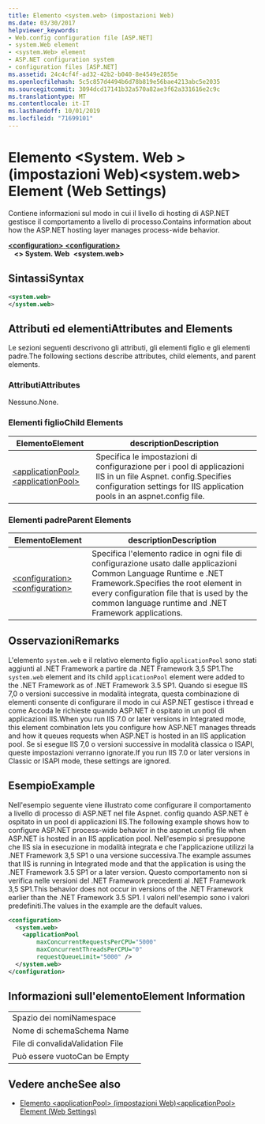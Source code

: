 ```yaml
---
title: Elemento <system.web> (impostazioni Web)
ms.date: 03/30/2017
helpviewer_keywords:
- Web.config configuration file [ASP.NET]
- system.Web element
- <system.Web> element
- ASP.NET configuration system
- configuration files [ASP.NET]
ms.assetid: 24c4cf4f-ad32-42b2-b040-8e4549e2855e
ms.openlocfilehash: 5c5c857d4494b6d78b819e56bae4213abc5e2035
ms.sourcegitcommit: 3094dcd17141b32a570a82ae3f62a331616e2c9c
ms.translationtype: MT
ms.contentlocale: it-IT
ms.lasthandoff: 10/01/2019
ms.locfileid: "71699101"
---
```

# <a name="systemweb-element-web-settings"></a><span data-ttu-id="08820-102">Elemento \<System. Web > (impostazioni Web)</span><span class="sxs-lookup"><span data-stu-id="08820-102">\<system.web> Element (Web Settings)</span></span>
<span data-ttu-id="08820-103">Contiene informazioni sul modo in cui il livello di hosting di ASP.NET gestisce il comportamento a livello di processo.</span><span class="sxs-lookup"><span data-stu-id="08820-103">Contains information about how the ASP.NET hosting layer manages process-wide behavior.</span></span>  
  
[<span data-ttu-id="08820-104"> **\<configuration>** </span><span class="sxs-lookup"><span data-stu-id="08820-104">**\<configuration>**</span></span>](../configuration-element.md)  
<span data-ttu-id="08820-105">&nbsp;&nbsp; **\<> System. Web**</span><span class="sxs-lookup"><span data-stu-id="08820-105">&nbsp;&nbsp;**\<system.web>**</span></span>  
  
## <a name="syntax"></a><span data-ttu-id="08820-106">Sintassi</span><span class="sxs-lookup"><span data-stu-id="08820-106">Syntax</span></span>  
  
```xml  
<system.web>  
</system.web>  
```  
  
## <a name="attributes-and-elements"></a><span data-ttu-id="08820-107">Attributi ed elementi</span><span class="sxs-lookup"><span data-stu-id="08820-107">Attributes and Elements</span></span>  

<span data-ttu-id="08820-108">Le sezioni seguenti descrivono gli attributi, gli elementi figlio e gli elementi padre.</span><span class="sxs-lookup"><span data-stu-id="08820-108">The following sections describe attributes, child elements, and parent elements.</span></span>  
  
### <a name="attributes"></a><span data-ttu-id="08820-109">Attributi</span><span class="sxs-lookup"><span data-stu-id="08820-109">Attributes</span></span>  

<span data-ttu-id="08820-110">Nessuno.</span><span class="sxs-lookup"><span data-stu-id="08820-110">None.</span></span>  
  
### <a name="child-elements"></a><span data-ttu-id="08820-111">Elementi figlio</span><span class="sxs-lookup"><span data-stu-id="08820-111">Child Elements</span></span>  
  
|<span data-ttu-id="08820-112">Elemento</span><span class="sxs-lookup"><span data-stu-id="08820-112">Element</span></span>|<span data-ttu-id="08820-113">description</span><span class="sxs-lookup"><span data-stu-id="08820-113">Description</span></span>|  
|-------------|-----------------|  
|[<span data-ttu-id="08820-114">\<applicationPool></span><span class="sxs-lookup"><span data-stu-id="08820-114">\<applicationPool></span></span>](applicationpool-element-web-settings.md)|<span data-ttu-id="08820-115">Specifica le impostazioni di configurazione per i pool di applicazioni IIS in un file Aspnet. config.</span><span class="sxs-lookup"><span data-stu-id="08820-115">Specifies configuration settings for IIS application pools in an aspnet.config file.</span></span>|  
  
### <a name="parent-elements"></a><span data-ttu-id="08820-116">Elementi padre</span><span class="sxs-lookup"><span data-stu-id="08820-116">Parent Elements</span></span>  
  
|<span data-ttu-id="08820-117">Elemento</span><span class="sxs-lookup"><span data-stu-id="08820-117">Element</span></span>|<span data-ttu-id="08820-118">description</span><span class="sxs-lookup"><span data-stu-id="08820-118">Description</span></span>|  
|-------------|-----------------|  
|[<span data-ttu-id="08820-119">\<configuration></span><span class="sxs-lookup"><span data-stu-id="08820-119">\<configuration></span></span>](../configuration-element.md)|<span data-ttu-id="08820-120">Specifica l'elemento radice in ogni file di configurazione usato dalle applicazioni Common Language Runtime e .NET Framework.</span><span class="sxs-lookup"><span data-stu-id="08820-120">Specifies the root element in every configuration file that is used by the common language runtime and .NET Framework applications.</span></span>|  
  
## <a name="remarks"></a><span data-ttu-id="08820-121">Osservazioni</span><span class="sxs-lookup"><span data-stu-id="08820-121">Remarks</span></span>  

<span data-ttu-id="08820-122">L'elemento `system.web` e il relativo elemento figlio `applicationPool` sono stati aggiunti al .NET Framework a partire da .NET Framework 3,5 SP1.</span><span class="sxs-lookup"><span data-stu-id="08820-122">The `system.web` element and its child `applicationPool` element were added to the .NET Framework as of .NET Framework 3.5 SP1.</span></span> <span data-ttu-id="08820-123">Quando si esegue IIS 7,0 o versioni successive in modalità integrata, questa combinazione di elementi consente di configurare il modo in cui ASP.NET gestisce i thread e come Accoda le richieste quando ASP.NET è ospitato in un pool di applicazioni IIS.</span><span class="sxs-lookup"><span data-stu-id="08820-123">When you run IIS 7.0 or later versions in Integrated mode, this element combination lets you configure how ASP.NET manages threads and how it queues requests when ASP.NET is hosted in an IIS application pool.</span></span> <span data-ttu-id="08820-124">Se si esegue IIS 7,0 o versioni successive in modalità classica o ISAPI, queste impostazioni verranno ignorate.</span><span class="sxs-lookup"><span data-stu-id="08820-124">If you run IIS 7.0 or later versions in Classic or ISAPI mode, these settings are ignored.</span></span>  
  
## <a name="example"></a><span data-ttu-id="08820-125">Esempio</span><span class="sxs-lookup"><span data-stu-id="08820-125">Example</span></span>  

<span data-ttu-id="08820-126">Nell'esempio seguente viene illustrato come configurare il comportamento a livello di processo di ASP.NET nel file Aspnet. config quando ASP.NET è ospitato in un pool di applicazioni IIS.</span><span class="sxs-lookup"><span data-stu-id="08820-126">The following example shows how to configure ASP.NET process-wide behavior in the aspnet.config file when ASP.NET is hosted in an IIS application pool.</span></span> <span data-ttu-id="08820-127">Nell'esempio si presuppone che IIS sia in esecuzione in modalità integrata e che l'applicazione utilizzi la .NET Framework 3,5 SP1 o una versione successiva.</span><span class="sxs-lookup"><span data-stu-id="08820-127">The example assumes that IIS is running in Integrated mode and that the application is using the .NET Framework 3.5 SP1 or a later version.</span></span> <span data-ttu-id="08820-128">Questo comportamento non si verifica nelle versioni del .NET Framework precedenti al .NET Framework 3,5 SP1.</span><span class="sxs-lookup"><span data-stu-id="08820-128">This behavior does not occur in versions of the .NET Framework earlier than the .NET Framework 3.5 SP1.</span></span> <span data-ttu-id="08820-129">I valori nell'esempio sono i valori predefiniti.</span><span class="sxs-lookup"><span data-stu-id="08820-129">The values in the example are the default values.</span></span>  
  
```xml  
<configuration>  
  <system.web>  
    <applicationPool   
        maxConcurrentRequestsPerCPU="5000"   
        maxConcurrentThreadsPerCPU="0"   
        requestQueueLimit="5000" />  
  </system.web>  
</configuration>  
```  
  
## <a name="element-information"></a><span data-ttu-id="08820-130">Informazioni sull'elemento</span><span class="sxs-lookup"><span data-stu-id="08820-130">Element Information</span></span>  
  
|||  
|-|-|  
|<span data-ttu-id="08820-131">Spazio dei nomi</span><span class="sxs-lookup"><span data-stu-id="08820-131">Namespace</span></span>||  
|<span data-ttu-id="08820-132">Nome di schema</span><span class="sxs-lookup"><span data-stu-id="08820-132">Schema Name</span></span>||  
|<span data-ttu-id="08820-133">File di convalida</span><span class="sxs-lookup"><span data-stu-id="08820-133">Validation File</span></span>||  
|<span data-ttu-id="08820-134">Può essere vuoto</span><span class="sxs-lookup"><span data-stu-id="08820-134">Can be Empty</span></span>||  
  
## <a name="see-also"></a><span data-ttu-id="08820-135">Vedere anche</span><span class="sxs-lookup"><span data-stu-id="08820-135">See also</span></span>

- [<span data-ttu-id="08820-136">Elemento \<applicationPool> (impostazioni Web)</span><span class="sxs-lookup"><span data-stu-id="08820-136">\<applicationPool> Element (Web Settings)</span></span>](applicationpool-element-web-settings.md)
